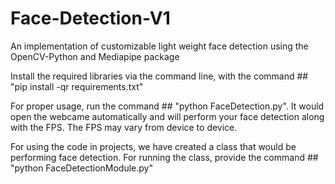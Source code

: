 # Face-Detection-V1
An implementation of customizable light weight face detection using the OpenCV-Python and Mediapipe package

Install the required libraries via the command line, with the command ## "pip install -qr requirements.txt"

For proper usage, run the command ## "python FaceDetection.py". It would open the webcame automatically and will perform your face detection along with the FPS.
The FPS may vary from device to device. 

For using the code in projects, we have created a class that would be performing face detection. 
For running the class, provide the command ## "python FaceDetectionModule.py"

